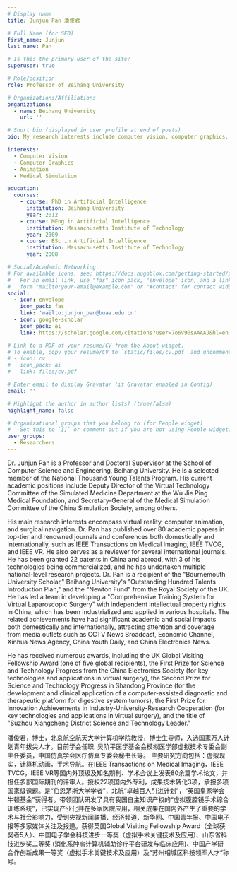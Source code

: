 ```yaml
---
# Display name
title: Junjun Pan 潘俊君

# Full Name (for SEO)
first_name: Junjun
last_name: Pan

# Is this the primary user of the site?
superuser: true

# Role/position
role: Professor of Beihang University

# Organizations/Affiliations
organizations:
  - name: Beihang University
    url: ''

# Short bio (displayed in user profile at end of posts)
bio: My research interests include computer vision, computer graphics, animation and medical simulation.

interests:
  - Computer Vision
  - Computer Graphics
  - Animation
  - Medical Simulation

education:
  courses:
    - course: PhD in Artificial Intelligence
      institution: Beihang University
      year: 2012
    - course: MEng in Artificial Intelligence
      institution: Massachusetts Institute of Technology
      year: 2009
    - course: BSc in Artificial Intelligence
      institution: Massachusetts Institute of Technology
      year: 2008

# Social/Academic Networking
# For available icons, see: https://docs.hugoblox.com/getting-started/page-builder/#icons
#   For an email link, use "fas" icon pack, "envelope" icon, and a link in the
#   form "mailto:your-email@example.com" or "#contact" for contact widget.
social:
  - icon: envelope
    icon_pack: fas
    link: 'mailto:junjun_pan@buaa.edu.cn'
  - icon: google-scholar
    icon_pack: ai
    link: https://scholar.google.com/citations?user=7o6V90sAAAAJ&hl=en

# Link to a PDF of your resume/CV from the About widget.
# To enable, copy your resume/CV to `static/files/cv.pdf` and uncomment the lines below.
# - icon: cv
#   icon_pack: ai
#   link: files/cv.pdf

# Enter email to display Gravatar (if Gravatar enabled in Config)
email: ''

# Highlight the author in author lists? (true/false)
highlight_name: false

# Organizational groups that you belong to (for People widget)
#   Set this to `[]` or comment out if you are not using People widget.
user_groups:
  - Researchers
---
```


Dr. Junjun Pan is a Professor and Doctoral Supervisor at the School of Computer Science and Engineering, Beihang University. He is a selected member of the National Thousand Young Talents Program. His current academic positions include Deputy Director of the Virtual Technology Committee of the Simulated Medicine Department at the Wu Jie Ping Medical Foundation, and Secretary-General of the Medical Simulation Committee of the China Simulation Society, among others.

His main research interests encompass virtual reality, computer animation, and surgical navigation. Dr. Pan has published over 80 academic papers in top-tier and renowned journals and conferences both domestically and internationally, such as IEEE Transactions on Medical Imaging, IEEE TVCG, and IEEE VR. He also serves as a reviewer for several international journals. He has been granted 22 patents in China and abroad, with 3 of his technologies being commercialized, and he has undertaken multiple national-level research projects. Dr. Pan is a recipient of the "Bournemouth University Scholar," Beihang University's "Outstanding Hundred Talents Introduction Plan," and the "Newton Fund" from the Royal Society of the UK. He has led a team in developing a "Comprehensive Training System for Virtual Laparoscopic Surgery" with independent intellectual property rights in China, which has been industrialized and applied in various hospitals. The related achievements have had significant academic and social impacts both domestically and internationally, attracting attention and coverage from media outlets such as CCTV News Broadcast, Economic Channel, Xinhua News Agency, China Youth Daily, and China Electronics News.

He has received numerous awards, including the UK Global Visiting Fellowship Award (one of five global recipients), the First Prize for Science and Technology Progress from the China Electronics Society (for key technologies and applications in virtual surgery), the Second Prize for Science and Technology Progress in Shandong Province (for the development and clinical application of a computer-assisted diagnostic and therapeutic platform for digestive system tumors), the First Prize for Innovation Achievements in Industry-University-Research Cooperation (for key technologies and applications in virtual surgery), and the title of "Suzhou Xiangcheng District Science and Technology Leader."



潘俊君，博士，北京航空航天大学计算机学院教授，博士生导师，入选国家万人计划青年拔尖人才。目前学会任职: 吴阶平医学基金会模拟医学部虚拟技术专委会副主任委员，中国仿真学会医疗仿真专委会秘书长等。 主要研究方向包括：虚拟现实，计算机动画，手术导航。在IEEE Transactions on Medical Imaging，IEEE TVCG，IEEE VR等国内外顶级及知名期刊、学术会议上发表80余篇学术论文，并担任多部国际期刊的评审人。授权22项国内外专利，成果技术转化3项，承担多项国家级课题。是“伯恩茅斯大学学者”，北航“卓越百人引进计划”，“英国皇家学会牛顿基金”获得者。带领团队研发了具有我国自主知识产权的“虚拟腹腔镜手术综合训练系统”，已实现产业化并在多家医院应用，相关成果在国内外产生了重要的学术与社会影响力，受到央视新闻联播、经济频道、新华网、中国青年报、中国电子报等多家媒体关注及报道。获得英国Global Visiting Fellowship Award（全球获奖者5人）、中国电子学会科技进步一等奖（虚拟手术关键技术及应用）、山东省科技进步奖二等奖 (消化系肿瘤计算机辅助诊疗平台研发与临床应用)、中国产学研合作创新成果一等奖（虚拟手术关键技术及应用）及“苏州相城区科技领军人才”称号。
